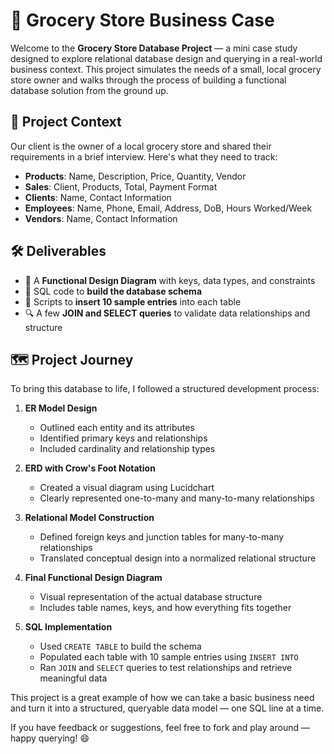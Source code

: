 # 🛒 Grocery Store Business Case

Welcome to the **Grocery Store Database Project** — a mini case study designed to explore relational database design and querying in a real-world business context. This project simulates the needs of a small, local grocery store owner and walks through the process of building a functional database solution from the ground up.

## 🧠 Project Context

Our client is the owner of a local grocery store and shared their requirements in a brief interview. Here's what they need to track:

- **Products**: Name, Description, Price, Quantity, Vendor  
- **Sales**: Client, Products, Total, Payment Format  
- **Clients**: Name, Contact Information  
- **Employees**: Name, Phone, Email, Address, DoB, Hours Worked/Week  
- **Vendors**: Name, Contact Information  

## 🛠️ Deliverables

- 📐 A **Functional Design Diagram** with keys, data types, and constraints  
- 🧱 SQL code to **build the database schema**  
- 🧾 Scripts to **insert 10 sample entries** into each table  
- 🔍 A few **JOIN and SELECT queries** to validate data relationships and structure  

## 🗺️ Project Journey

To bring this database to life, I followed a structured development process:

1. **ER Model Design**  
   - Outlined each entity and its attributes  
   - Identified primary keys and relationships  
   - Included cardinality and relationship types  

2. **ERD with Crow's Foot Notation**  
   - Created a visual diagram using Lucidchart  
   - Clearly represented one-to-many and many-to-many relationships  

3. **Relational Model Construction**  
   - Defined foreign keys and junction tables for many-to-many relationships  
   - Translated conceptual design into a normalized relational structure  

4. **Final Functional Design Diagram**  
   - Visual representation of the actual database structure  
   - Includes table names, keys, and how everything fits together  

5. **SQL Implementation**  
   - Used `CREATE TABLE` to build the schema  
   - Populated each table with 10 sample entries using `INSERT INTO`  
   - Ran `JOIN` and `SELECT` queries to test relationships and retrieve meaningful data  

This project is a great example of how we can take a basic business need and turn it into a structured, queryable data model — one SQL line at a time.

If you have feedback or suggestions, feel free to fork and play around — happy querying! 😄
